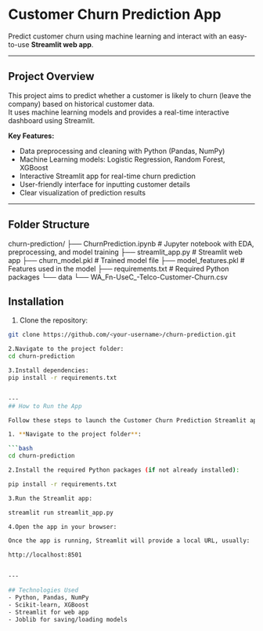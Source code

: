 # Customer Churn Prediction App

Predict customer churn using machine learning and interact with an easy-to-use **Streamlit web app**.

---

## Project Overview

This project aims to predict whether a customer is likely to churn (leave the company) based on historical customer data.  
It uses machine learning models and provides a real-time interactive dashboard using Streamlit.

**Key Features:**

- Data preprocessing and cleaning with Python (Pandas, NumPy)  
- Machine Learning models: Logistic Regression, Random Forest, XGBoost  
- Interactive Streamlit app for real-time churn prediction  
- User-friendly interface for inputting customer details  
- Clear visualization of prediction results  

---

## Folder Structure

churn-prediction/
├── ChurnPrediction.ipynb # Jupyter notebook with EDA, preprocessing, and model training
├── streamlit_app.py # Streamlit web app
├── churn_model.pkl # Trained model file
├── model_features.pkl # Features used in the model
├── requirements.txt # Required Python packages
└── data
└── WA_Fn-UseC_-Telco-Customer-Churn.csv

## Installation

1. Clone the repository:

```bash
git clone https://github.com/<your-username>/churn-prediction.git

2.Navigate to the project folder:
cd churn-prediction

3.Install dependencies:
pip install -r requirements.txt


---
## How to Run the App

Follow these steps to launch the Customer Churn Prediction Streamlit app locally:

1. **Navigate to the project folder**:

```bash
cd churn-prediction

2.Install the required Python packages (if not already installed):

pip install -r requirements.txt

3.Run the Streamlit app:

streamlit run streamlit_app.py

4.Open the app in your browser:

Once the app is running, Streamlit will provide a local URL, usually:

http://localhost:8501


---

## Technologies Used
- Python, Pandas, NumPy  
- Scikit-learn, XGBoost  
- Streamlit for web app  
- Joblib for saving/loading models  

